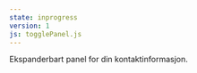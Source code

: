 ```yaml
---
state: inprogress
version: 1
js: togglePanel.js
---
```


Ekspanderbart panel for din kontaktinformasjon.
